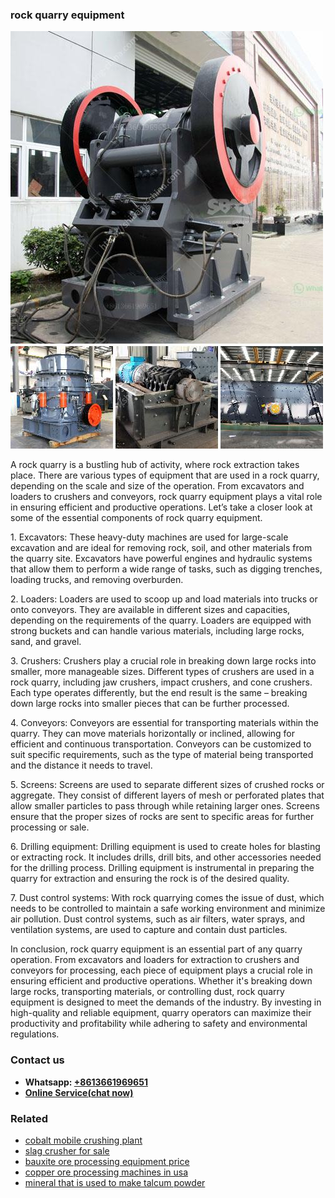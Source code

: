 <h3>rock quarry equipment</h3><img src='1708322920.jpg' alt=''><p>A rock quarry is a bustling hub of activity, where rock extraction takes place. There are various types of equipment that are used in a rock quarry, depending on the scale and size of the operation. From excavators and loaders to crushers and conveyors, rock quarry equipment plays a vital role in ensuring efficient and productive operations. Let’s take a closer look at some of the essential components of rock quarry equipment.</p><p>1. Excavators: These heavy-duty machines are used for large-scale excavation and are ideal for removing rock, soil, and other materials from the quarry site. Excavators have powerful engines and hydraulic systems that allow them to perform a wide range of tasks, such as digging trenches, loading trucks, and removing overburden.</p><p>2. Loaders: Loaders are used to scoop up and load materials into trucks or onto conveyors. They are available in different sizes and capacities, depending on the requirements of the quarry. Loaders are equipped with strong buckets and can handle various materials, including large rocks, sand, and gravel.</p><p>3. Crushers: Crushers play a crucial role in breaking down large rocks into smaller, more manageable sizes. Different types of crushers are used in a rock quarry, including jaw crushers, impact crushers, and cone crushers. Each type operates differently, but the end result is the same – breaking down large rocks into smaller pieces that can be further processed.</p><p>4. Conveyors: Conveyors are essential for transporting materials within the quarry. They can move materials horizontally or inclined, allowing for efficient and continuous transportation. Conveyors can be customized to suit specific requirements, such as the type of material being transported and the distance it needs to travel.</p><p>5. Screens: Screens are used to separate different sizes of crushed rocks or aggregate. They consist of different layers of mesh or perforated plates that allow smaller particles to pass through while retaining larger ones. Screens ensure that the proper sizes of rocks are sent to specific areas for further processing or sale.</p><p>6. Drilling equipment: Drilling equipment is used to create holes for blasting or extracting rock. It includes drills, drill bits, and other accessories needed for the drilling process. Drilling equipment is instrumental in preparing the quarry for extraction and ensuring the rock is of the desired quality.</p><p>7. Dust control systems: With rock quarrying comes the issue of dust, which needs to be controlled to maintain a safe working environment and minimize air pollution. Dust control systems, such as air filters, water sprays, and ventilation systems, are used to capture and contain dust particles.</p><p>In conclusion, rock quarry equipment is an essential part of any quarry operation. From excavators and loaders for extraction to crushers and conveyors for processing, each piece of equipment plays a crucial role in ensuring efficient and productive operations. Whether it's breaking down large rocks, transporting materials, or controlling dust, rock quarry equipment is designed to meet the demands of the industry. By investing in high-quality and reliable equipment, quarry operators can maximize their productivity and profitability while adhering to safety and environmental regulations.</p><h3>Contact us</h3><ul><li><strong>Whatsapp:&nbsp;<a href="https://wa.me/8613661969651">+8613661969651</a></strong></li><li><a href="https://swt.shibang-china.com/?git&amp;zhl&amp;rock quarry equipment"><strong>Online Service(chat now)</strong></a></li></ul><h3>Related</h3><ul><li><a href='cobalt mobile crushing plant.md'>cobalt mobile crushing plant</a></li><li><a href='slag crusher for sale.md'>slag crusher for sale</a></li><li><a href='bauxite ore processing equipment price.md'>bauxite ore processing equipment price</a></li><li><a href='copper ore processing machines in usa.md'>copper ore processing machines in usa</a></li><li><a href='mineral that is used to make talcum powder.md'>mineral that is used to make talcum powder</a></li></ul>